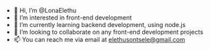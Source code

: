 - 👋 Hi, I’m @LonaElethu
- 👀 I’m interested in front-end development 
- 🌱 I’m currently learning backend development, using node.js
- 💞️ I’m looking to collaborate on any front-end development projects 
- 📫 You can reach me via email at elethusontsele@gmail.com 

<!---
LonaElethu/LonaElethu is a ✨ special ✨ repository because its `README.md` (this file) appears on your GitHub profile.
You can click the Preview link to take a look at your changes.
--->
